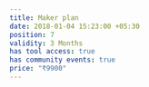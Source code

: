 ```yaml
---
title: Maker plan
date: 2018-01-04 15:23:00 +05:30
position: 7
validity: 3 Months
has tool access: true
has community events: true
price: "₹9900"
---
```


